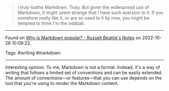 > I truly loathe Markdown. Truly. But given the widespread use of Markdown, it might seem strange that I have such aversion to it. If you somehow really like it, or are so used to it by now, you might be tempted to think I'm the oddball.

---

Found on [Why is Markdown popular? - Russell Beattie's Notes](https://www.russellbeattie.com/notes/posts/why-is-markdown-popular.html) on 2022-10-28 10:09:22.

Tags: #writing #markdown 

---

Interesting opinion. To me, Markdown is not a format. Instead, it's a way of writing that follows a limited set of conventions and can be easily extended. The amount of conventions—or features—that you can use depends on the tool that you're using to render the Markdown content.